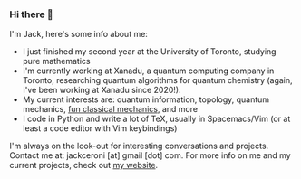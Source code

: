 ### Hi there 👋

I'm Jack, here's some info about me:

- I just finished my second year at the University of Toronto, studying pure mathematics
- I'm currently working at Xanadu, a quantum computing company in Toronto, researching quantum algorithms for quantum chemistry (again, I've been working at Xanadu since 2020!).
- My current interests are: quantum information, topology, quantum mechanics, [fun classical mechanics](https://scholar.harvard.edu/david-morin/classical-mechanics), and more
- I code in Python and write a lot of TeX, usually in Spacemacs/Vim (or at least a code editor with Vim keybindings)

I'm always on the look-out for interesting conversations and projects. Contact me at: jackceroni [at] gmail [dot] com. For more info on me and my current projects, check out [my website](https://lucaman99.github.io/).
